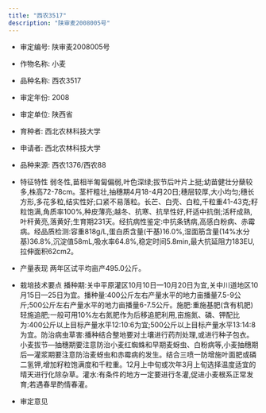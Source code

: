 ```yaml
---
title: "西农3517"
description: "陕审麦2008005号"
---
```

* 审定编号:  陕审麦2008005号

*  作物名称:  小麦

*  品种名称:  西农3517

*  审定年份:  2008

*  审定单位:  陕西省

* 育种者:  西北农林科技大学

*  申请者:  西北农林科技大学

*  品种来源:  西农1376/西农88

*  特征特性
弱冬性,苗相半匍匐偏弱,叶色深绿;拔节后叶片上挺;幼苗健壮分蘖较多,株高72-78cm。茎杆粗壮,抽穗期4月18-4月20日;穗层较厚,大小均匀;穗长方形,多花多粒,结实性好;口紧不易落粒。长芒、白壳、白粒,千粒重41-43克;籽粒饱满,角质率100%,种皮薄亮;越冬、抗寒、抗旱性好,秆适中抗倒;活秆成熟,叶秆黄亮,落黄好;生育期231天。经抗病性鉴定:中抗条锈病,高感白粉病、赤霉病。经品质检测:容重818g/L,蛋白质含量(干基)16.0%,湿面筋含量(14%水分基)36.8%,沉淀值58mL,吸水率64.8%,稳定时间5.8min,最大抗延阻力183EU,拉伸面积62cm2。

*  产量表现
两年区试平均亩产495.0公斤。

*  栽培技术要点
播种期:关中平原灌区10月10日—10月20日为宜,关中川道地区10月15日—25日为宜。播种量:400公斤左右产量水平的地力亩播量7.5-9公斤;500公斤左右产量水平的地力亩播量6-7.5公斤。施肥:重施基肥(含有机肥)轻施追肥;一般可用10%左右氮肥作为后移追肥利用,亩施氮、磷、钾配比为:400公斤以上目标产量水平12:10:6为宜;500公斤以上目标产量水平13:14:8为宜。防治病虫草害:播种结合整地要对土壤进行药剂处理,或进行种子包衣。小麦拔节—抽穗期要注意防治小麦红蜘蛛和早期麦蚜虫、白粉病等,小麦抽穗期后—灌浆期要注意防治麦蚜虫和赤霉病的发生。结合三喷一防增施叶面肥或磷二氢钾,增加籽粒饱满度和千粒重。12月上中旬或次年3月上旬选择温度适宜的晴天进行化除杂草。灌水:有条件的地方一定要进行冬灌,促进小麦根系正常发育;若遇春旱酌情春灌。

*  审定意见


